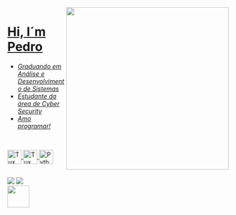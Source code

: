 


<div><!--Linguagens-->
<a href="https://github.com/PedroEwen"> 
<img align = "right" height= "370px" src ="https://github-readme-stats.vercel.app/api/top-langs/?username=PedroEwen&layout=pie&langs_count=8&theme=tokyonight"/> 
</div>
  
# Hi, I´m Pedro
- <i>Graduando em Análise e Desenvolvimento de Sistemas</i>
- _Estudante da área de Cyber Security_
- _Amo programar!_
  
##

<div class= "skills" style="display: inline_block"><br> <!-- Habilidades-->
  <img align="center" alt="Tux" height="" width="32" src="https://img.icons8.com/color/48/linux--v2.png"/>
  <img align="center" alt="Tux" height="" width="32" src="https://img.icons8.com/color/48/bash.png"/>
  <img align="center" alt="Python" height="" width="32" src="https://img.icons8.com/color/48/python--v1.png">
  <!-- -->
</div>

##

<div>  <!--Redes Sociasi -->
<a href ="mailto:pedrohenriquewen@gmail.com"><img src="https://img.shields.io/badge/Gmail-D14836?style=for-the-badge&logo=gmail&logoColor=white" target="_blank"></a>
<a href="https://www.linkedin.com/in/pedroewen-dev/" target="_blank"><img src="https://img.shields.io/badge/-LinkedIn-%230077B5?style=for-the-badge&logo=linkedin&logoColor=white" target="_blank"></a> 
</div>
<img align="center" width="50" height="50" src="https://user-images.githubusercontent.com/74038190/226127923-0e8b7792-7b3c-462b-951b-63c96ba1a5af.gif" />
</div> 
